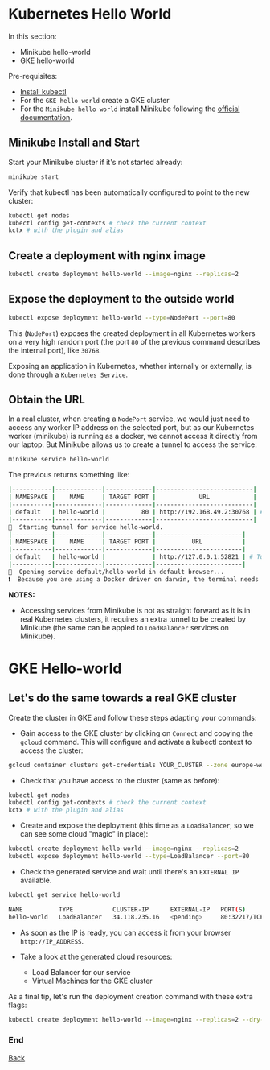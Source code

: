 <a name="hello"></a>

# Kubernetes Hello World

In this section:
- Minikube hello-world
- GKE hello-world

<a name="install"></a>

Pre-requisites:
- [Install kubectl](https://kubernetes.io/docs/tasks/tools/)
- For the `GKE hello world` create a GKE cluster
- For the `Minikube hello world` install Minikube following the [official documentation](https://minikube.sigs.k8s.io/docs/start).

## Minikube Install and Start

Start your Minikube cluster if it's not started already:

```bash
minikube start
```

Verify that kubectl has been automatically configured to point to the new cluster:

```bash
kubectl get nodes
kubectl config get-contexts # check the current context
kctx # with the plugin and alias
```

## Create a deployment with nginx image

```bash
kubectl create deployment hello-world --image=nginx --replicas=2
```

## Expose the deployment to the outside world

```bash
kubectl expose deployment hello-world --type=NodePort --port=80
```

This (`NodePort`) exposes the created deployment in all Kubernetes workers on a very high random port (the port `80` of the previous command describes the internal port), like `30768`.

Exposing an application in Kubernetes, whether internally or externally, is done through a `Kubernetes Service`.

## Obtain the URL

In a real cluster, when creating a `NodePort` service, we would just need to access any worker IP address on the selected port, but as our Kubernetes worker (minikube) is running as a docker, we cannot access it directly from our laptop. But Minikube allows us to create a tunnel to access the service:


```bash
minikube service hello-world
```

The previous returns something like:

```bash
|-----------|-------------|-------------|---------------------------|
| NAMESPACE |    NAME     | TARGET PORT |            URL            |
|-----------|-------------|-------------|---------------------------|
| default   | hello-world |          80 | http://192.168.49.2:30768 | # That's the IP address of the worker (docker)
|-----------|-------------|-------------|---------------------------|
🏃  Starting tunnel for service hello-world.
|-----------|-------------|-------------|------------------------|
| NAMESPACE |    NAME     | TARGET PORT |          URL           |
|-----------|-------------|-------------|------------------------|
| default   | hello-world |             | http://127.0.0.1:52821 | # Tunnel created by Minikube
|-----------|-------------|-------------|------------------------|
🎉  Opening service default/hello-world in default browser...
❗  Because you are using a Docker driver on darwin, the terminal needs to be open to run it.
```

__NOTES:__
- Accessing services from Minikube is not as straight forward as it is in real Kubernetes clusters, it requires an extra tunnel to be created by Minikube (the same can be appled to `LoadBalancer` services on Minikube).

# GKE Hello-world

## Let's do the same towards a real GKE cluster

Create the cluster in GKE and follow these steps adapting your commands:

- Gain access to the GKE cluster by clicking on `Connect` and copying the `gcloud` command. This will configure and activate a kubectl context to access the cluster:

```bash
gcloud container clusters get-credentials YOUR_CLUSTER --zone europe-west1-b --project elastic-support-k8s-dev
```

- Check that you have access to the cluster (same as before):

```bash
kubectl get nodes
kubectl config get-contexts # check the current context
kctx # with the plugin and alias
```

- Create and expose the deployment (this time as a `LoadBalancer`, so we can see some cloud "magic" in place):

```bash
kubectl create deployment hello-world --image=nginx --replicas=2
kubectl expose deployment hello-world --type=LoadBalancer --port=80
```

- Check the generated service and wait until there's an `EXTERNAL IP` available.

```bash
kubectl get service hello-world

NAME          TYPE           CLUSTER-IP      EXTERNAL-IP   PORT(S)        AGE
hello-world   LoadBalancer   34.118.235.16   <pending>     80:32217/TCP   3s
```

- As soon as the IP is ready, you can access it from your browser `http://IP_ADDRESS`.

- Take a look at the generated cloud resources:
  - Load Balancer for our service
  - Virtual Machines for the GKE cluster


As a final tip, let's run the deployment creation command with these extra flags:

```bash
kubectl create deployment hello-world --image=nginx --replicas=2 --dry-run=client -o=yaml
```

### End
[Back](./README.md)

